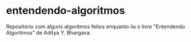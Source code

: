 # entendendo-algoritmos
Repositório com alguns algoritmos feitos enquanto lia o livro "Entendendo Algoritmos" de Aditya Y. Bhargava.
